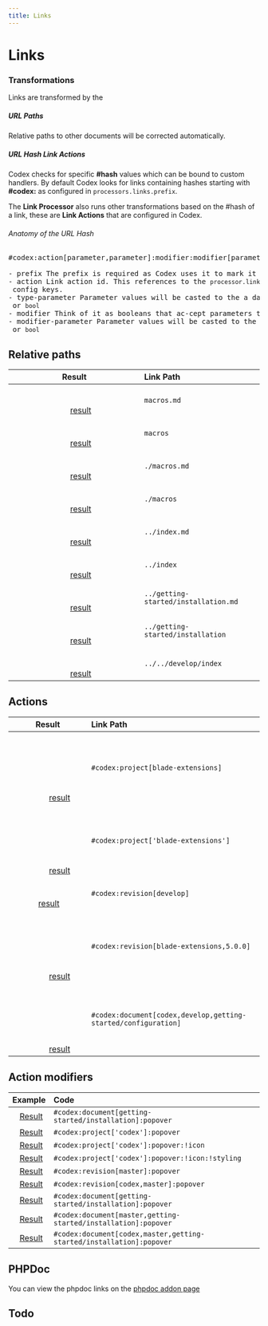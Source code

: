 ```yaml
---
title: Links
---
```


# Links

<!-- [Relative + Hash](../getting-started/installation.md#codex:doc[Link]) -->

### Transformations
Links are transformed by the [](../../develop/links.md#codex:phpdoc['Codex\Documents\Processors\LinksProcessorExtension']:type:drawer:popover)

##### URL Paths
Relative paths to other documents will be corrected automatically. 

##### URL Hash Link Actions
Codex checks for specific **\#hash** values which can be bound to custom handlers. 
By default Codex looks for links containing hashes starting with **#codex:** as configured in `processors.links.prefix`.
 
The __Link Processor__ also runs other transformations based on the #hash of a link, 
these are __Link Actions__ that are configured in Codex.    

###### Anatomy of the URL Hash

<pre>
<c-c teal>#codex</c-c>:<c-c deep-orange>action[</c-c><c-c green>parameter</c-c>,<c-c green>parameter</c-c><c-c deep-orange>]</c-c>:<c-c indigo>modifier</c-c>:<c-c indigo>modifier[</c-c><c-c green>parameter</c-c>,<c-c green>parameter</c-c><c-c indigo>]</c-c>:<c-c indigo>modifier</c-c>:<c-c indigo>modifier[</c-c><c-c green>parameter</c-c><c-c indigo>]</c-c>

- <c-c teal>prefix</c-c> The prefix is required as Codex uses it to mark it as a link action 
- <c-c deep-orange>action</c-c> Link action id. This references to the <code>processor.link.action</code> config keys.   
- <c-c green>type-parameter</c-c> Parameter values will be casted to the a data type <code>int</code>, <code>string</code> or <code>bool</code>   
- <c-c indigo>modifier</c-c> Think of it as booleans that ac-cept parameters to set actions
- <c-c green>modifier-parameter</c-c> Parameter values will be casted to the a data type <code>int</code>, <code>string</code> or <code>bool</code>   
</pre>



## Relative paths

| Result                                                | Link Path                            |
|:-----------------------------------------------------:|:-------------------------------------|
|                                                                                                                         [result](macros.md)                          | `macros.md`                          |
|                                                                                                                         [result](macros)                             | `macros`                             |
|                                                                                                                         [result](./macros.md)                        | `./macros.md`                        |
|                                                                                                                         [result](./macros)                           | `./macros`                           |
|                                                                                                                         [result](../index.md)                        | `../index.md`                        |
|                                                                                                                         [result](../index)                           | `../index`                           |
|                                                                                                                         [result](../getting-started/installation.md) | `../getting-started/installation.md` |
|                                                                                                                         [result](../getting-started/installation)    | `../getting-started/installation`    |
|                                                                                                                         [result](../../develop/index)                | `../../develop/index`                |



## Actions

| Result                                                                                 | Link Path                                                      |
|:--------------------------------------------------------------------------------------:|:---------------------------------------------------------------|
|                                                                                                                                                                                                                  [result](#codex:project[blade-extensions])                             | `#codex:project[blade-extensions]`                             |
|                                                                                                                                                                                                                  [result](#codex:project['blade-extensions'])                             | `#codex:project['blade-extensions']`                             |
|                                                                    [result](#codex:revision['develop'])                                                | `#codex:revision[develop]`                                     |
|                                                                                                                                                                                                                  [result](#codex:revision['blade-extensions','5.0.0'])                      | `#codex:revision[blade-extensions,5.0.0]`                      |
|                                                                                                                                                                                                                  [result](#codex:document['codex','develop','getting-started/configuration']) | `#codex:document[codex,develop,getting-started/configuration]` |


## Action modifiers

| Example                                                                      | Code                                                                 |
|:----------------------------------------------------------------------------:|:---------------------------------------------------------------------|
|   [Result](#codex:document['getting-started/installation']:popover)              | `#codex:document[getting-started/installation]:popover`              |
|   [Result](#codex:project['codex']:popover)                                      | `#codex:project['codex']:popover`                                      |
|   [Result](#codex:project['codex']:popover:!icon)                                | `#codex:project['codex']:popover:!icon`                                |
|   [Result](#codex:project['codex']:popover:!icon:!styling)                       | `#codex:project['codex']:popover:!icon:!styling`                       |
|   [Result](#codex:revision['master']:popover)                                    | `#codex:revision[master]:popover`                                    |
|   [Result](#codex:revision['codex','master']:popover)                              | `#codex:revision[codex,master]:popover`                              |
|   [Result](#codex:document['getting-started/installation']:popover)              | `#codex:document[getting-started/installation]:popover`              |
|   [Result](#codex:document['master','getting-started/installation']:popover)       | `#codex:document[master,getting-started/installation]:popover`       |
|   [Result](#codex:document['codex','master','getting-started/installation']:popover) | `#codex:document[codex,master,getting-started/installation]:popover` |

## PHPDoc

You can view the phpdoc links on the [phpdoc addon page](#codex:document['addons/phpdoc']) 

## Todo
